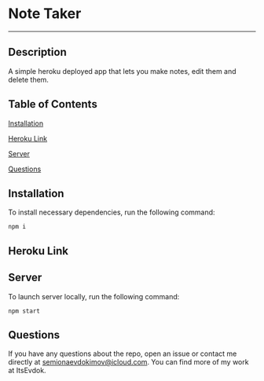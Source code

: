 # Note Taker
---


## Description

A simple heroku deployed app that lets you make notes, edit them and delete them.

## Table of Contents

[Installation](#installation)

[Heroku Link](#heroku-link)

[Server](#server)

[Questions](#questions)

## Installation

To install necessary dependencies, run the following command:

    npm i

## Heroku Link


## Server

To launch server locally, run the following command:

    npm start
    
## Questions 

If you have any questions about the repo, open an issue or contact me directly at semionaevdokimov@icloud.com. You can find more of my work at ItsEvdok.
